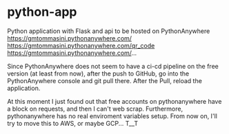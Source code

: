 # python-app
Python application with Flask and api to be hosted on PythonAnywhere
https://gmtommasini.pythonanywhere.com/
https://gmtommasini.pythonanywhere.com/qr_code
https://gmtommasini.pythonanywhere.com/...

Since PythonAnywhere does not seem to have a ci-cd pipeline on the free version (at least from now),
after the push to GitHub, go into the PythonAnywhere console and git pull there.
After the Pull, reload the application.

At this moment I just found out that free accounts on pythonanywhere have a block on requests, and then I can't web scrap.
Furthermore, pythonanywhere has no real enviroment variables setup.
From now on, I'll try to move this to AWS, or maybe GCP... T__T
